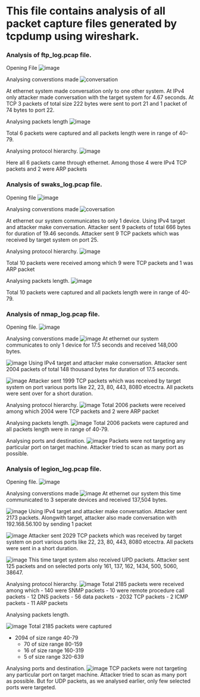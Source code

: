 # This file contains analysis of all packet capture files generated by tcpdump using wireshark.

### Analysis of ftp_log.pcap file.

Opening File
![image](https://github.com/hiyasharma/Team-Detect-vulnerabilities/assets/66080016/93f4c33d-6ab0-4a1a-b44b-c8608900b2ea)

Analysing converstions made
![conversation](https://github.com/hiyasharma/Team-Detect-vulnerabilities/assets/66080016/fcd9b23f-11b0-4976-980b-5fe314004158)

At ethernet system made conversation only to one other system. 
At IPv4 only attacker made conversation with the target system for 4.67 seconds.
At TCP 3 packets of total size 222 bytes were sent to port 21 and 1 packet of 74 bytes to port 22. 

Analysing packets length
![image](https://github.com/hiyasharma/Team-Detect-vulnerabilities/assets/66080016/ee38db71-6e99-4d5b-b38a-ee6ba7de512f)

Total 6 packets were captured and all packets length were in range of 40-79.

Analysing protocol hierarchy.
![image](https://github.com/hiyasharma/Team-Detect-vulnerabilities/assets/66080016/7bd3200b-b5c1-46b2-82b0-3d70dacff860)

Here all 6 packets came through ethernet. Among those 4 were IPv4 TCP packets and 2 were ARP packets

### Analysis of swaks_log.pcap file.

Opening file
![image](https://github.com/hiyasharma/Team-Detect-vulnerabilities/assets/66080016/d062c0c1-72c3-4b9f-9083-a3ed72368624)

Analysing converstions made
![coversation](https://github.com/hiyasharma/Team-Detect-vulnerabilities/assets/66080016/e2bffda6-9308-4c9c-8561-d9e091f8ab4b)

At ethernet our system communicates to only 1 device.
Using IPv4 target and attacker make conversation. Attacker sent 9 packets of total 666 bytes for duration of 19.46 seconds.
Attacker sent 9 TCP packets which was received by target system on port 25.

Analysing protocol hierarchy.
![image](https://github.com/hiyasharma/Team-Detect-vulnerabilities/assets/66080016/ccc644df-4da5-4ede-b321-0cd52acabf1a)

Total 10 packets were received among which 9 were TCP packets and 1 was ARP packet

Analysing packets length.
![image](https://github.com/hiyasharma/Team-Detect-vulnerabilities/assets/66080016/ed30dcff-1def-433a-9b71-64e7f34f440f)

Total 10 packets were captured and all packets length were in range of 40-79.

### Analysis of nmap_log.pcap file.

Opening file.
![image](https://github.com/hiyasharma/Team-Detect-vulnerabilities/assets/66080016/1dc513b6-208e-4c8d-99cf-e733ae0651ce)

Analysing converstions made
![image](https://github.com/hiyasharma/Team-Detect-vulnerabilities/assets/66080016/bf3bb2cf-b3cd-4f0d-b26c-1f342924c036)
At ethernet our system communicates to only 1 device for 17.5 seconds and received 148,000 bytes.

![image](https://github.com/hiyasharma/Team-Detect-vulnerabilities/assets/66080016/eb58e75c-f893-4b65-a826-cf8647643d36)
Using IPv4 target and attacker make conversation. Attacker sent 2004 packets of total 148 thousand bytes for duration of 17.5 seconds.

![image](https://github.com/hiyasharma/Team-Detect-vulnerabilities/assets/66080016/0c733923-4226-42df-8486-62e25e243126)
Attacker sent 1999 TCP packets which was received by target system on port various ports like 22, 23, 80, 443, 8080 etcectra. All packets were sent over for a short duration.

Analysing protocol hierarchy.
![image](https://github.com/hiyasharma/Team-Detect-vulnerabilities/assets/66080016/851d5a98-73bf-4696-853f-def0bae5c44d)
Total 2006 packets were received among which 2004 were TCP packets and 2 were ARP packet

Analysing packets length.
![image](https://github.com/hiyasharma/Team-Detect-vulnerabilities/assets/66080016/aeb18aab-f8d8-4c5c-8be9-8400dd960cd5)
Total 2006 packets were captured and all packets length were in range of 40-79.

Analysing ports and destination.
![image](https://github.com/hiyasharma/Team-Detect-vulnerabilities/assets/66080016/908fa424-f44b-4bfa-a984-4035656f82cd)
Packets were not targeting any particular port on target machine. Attacker tried to scan as many port as possible.

### Analysis of legion_log.pcap file.

Opening file.
![image](https://github.com/hiyasharma/Team-Detect-vulnerabilities/assets/66080016/ee6d69d3-b481-4f53-96f2-2ea6319a7672)

Analysing converstions made
![image](https://github.com/hiyasharma/Team-Detect-vulnerabilities/assets/66080016/efee187a-b6b4-466a-8196-e90d0113afea)
At ethernet our system this time communicated to 3 seperate devices and received 137,504 bytes.

![image](https://github.com/hiyasharma/Team-Detect-vulnerabilities/assets/66080016/48d4d203-77fc-4822-9414-21337feccf58)
Using IPv4 target and attacker make conversation. Attacker sent 2173 packets. Alongwith target, attacker also made conversation with 192.168.56.100 by sending 1 packet

![image](https://github.com/hiyasharma/Team-Detect-vulnerabilities/assets/66080016/48ebdeac-9beb-41d4-9f79-e766237ad712)
Attacker sent 2029 TCP packets which was received by target system on port various ports like 22, 23, 80, 443, 8080 etcectra. All packets were sent in a short duration.

![image](https://github.com/hiyasharma/Team-Detect-vulnerabilities/assets/66080016/375b30cc-3083-41df-ab20-77d9344222b5)
This time target system also received UPD packets. Attacker sent 125 packets and on selected ports only 161, 137, 162, 1434, 500, 5060, 38647.

Analysing protocol hierarchy.
![image](https://github.com/hiyasharma/Team-Detect-vulnerabilities/assets/66080016/369020a7-3b8b-487f-809d-b4c47e1021dd)
Total 2185 packets were received among which 
    - 140 were SNMP packets
    - 10 were remote procedure call packets
    - 12 DNS packets
    - 56 data packets
    - 2032 TCP packets
    - 2 ICMP packets
    - 11 ARP packets
    
Analysing packets length.

![image](https://github.com/hiyasharma/Team-Detect-vulnerabilities/assets/66080016/84cdaa16-47a2-4aee-b2c7-27cf1fb4e876)
Total 2185 packets were captured
- 2094 of size range 40-79
    - 70 of size range 80-159
    - 16 of size range 160-319
    - 5 of size range 320-639

Analysing ports and destination.
![image](https://github.com/hiyasharma/Team-Detect-vulnerabilities/assets/66080016/7b7812f2-80bb-4e9b-9e33-c2a258472c78)
TCP packets were not targeting any particular port on target machine. Attacker tried to scan as many port as possible.
But for UDP packets, as we analysed earlier, only few selected ports were targeted.
